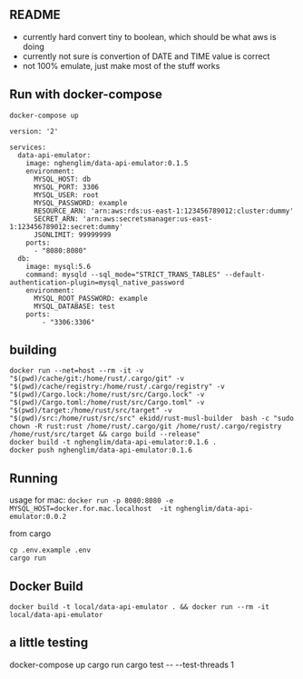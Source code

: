 ## README
- currently hard convert tiny to boolean, which should be what aws is doing
- currently not sure is convertion of DATE and TIME value is correct
- not 100% emulate, just make most of the stuff works

## Run with docker-compose
`docker-compose up`

~~~
version: '2'

services:
  data-api-emulator:
    image: nghenglim/data-api-emulator:0.1.5
    environment:
      MYSQL_HOST: db
      MYSQL_PORT: 3306
      MYSQL_USER: root
      MYSQL_PASSWORD: example
      RESOURCE_ARN: 'arn:aws:rds:us-east-1:123456789012:cluster:dummy'
      SECRET_ARN: 'arn:aws:secretsmanager:us-east-1:123456789012:secret:dummy'
      JSONLIMIT: 99999999
    ports:
      - "8080:8080"
  db:
    image: mysql:5.6
    command: mysqld --sql_mode="STRICT_TRANS_TABLES" --default-authentication-plugin=mysql_native_password
    environment:
      MYSQL_ROOT_PASSWORD: example
      MYSQL_DATABASE: test
    ports:
        - "3306:3306"
~~~

## building
~~~
docker run --net=host --rm -it -v "$(pwd)/cache/git:/home/rust/.cargo/git" -v "$(pwd)/cache/registry:/home/rust/.cargo/registry" -v "$(pwd)/Cargo.lock:/home/rust/src/Cargo.lock" -v "$(pwd)/Cargo.toml:/home/rust/src/Cargo.toml" -v "$(pwd)/target:/home/rust/src/target" -v "$(pwd)/src:/home/rust/src/src" ekidd/rust-musl-builder  bash -c "sudo chown -R rust:rust /home/rust/.cargo/git /home/rust/.cargo/registry /home/rust/src/target && cargo build --release"
docker build -t nghenglim/data-api-emulator:0.1.6 .
docker push nghenglim/data-api-emulator:0.1.6
~~~

## Running
usage for mac: `docker run -p 8080:8080 -e MYSQL_HOST=docker.for.mac.localhost  -it nghenglim/data-api-emulator:0.0.2`

from cargo
~~~
cp .env.example .env
cargo run
~~~

## Docker Build
~~~
docker build -t local/data-api-emulator . && docker run --rm -it local/data-api-emulator
~~~

## a little testing
docker-compose up
cargo run
cargo test -- --test-threads 1
